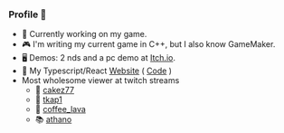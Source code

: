 ### Profile 💾
- 💽 Currently working on my game.
- 🎮 I'm writing my current game in C++, but I also know GameMaker.
- 🖥 Demos: 2 nds and a pc demo at [Itch.io](https://azenris.itch.io/).
- 🌱 My Typescript/React [Website](https://azenris.github.io/webdev-pokemon/) ( [Code](https://github.com/Azenris/webdev-pokemon) )
- Most wholesome viewer at twitch streams
  - 📙 [cakez77](https://www.twitch.tv/cakez77)
  - 📓 [tkap1](https://www.twitch.tv/tkap1)
  - 📖 [coffee_lava](https://www.twitch.tv/coffee_lava)
  - 📚 [athano](https://www.twitch.tv/athano)
